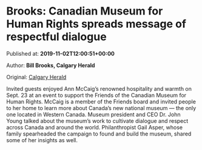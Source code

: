 
# Brooks: Canadian Museum for Human Rights spreads message of respectful dialogue

Published at: **2019-11-02T12:00:51+00:00**

Author: **Bill Brooks, Calgary Herald**

Original: [Calgary Herald](https://calgaryherald.com/entertainment/local-arts/brooks-canadian-museum-for-human-rights-spreads-message-of-respectful-dialogue)

Invited guests enjoyed Ann McCaig’s renowned hospitality and warmth on Sept. 23 at an event to support the Friends of the Canadian Museum for Human Rights. McCaig is a member of the Friends board and invited people to her home to learn more about Canada’s new national museum — the only one located in Western Canada.
Museum president and CEO Dr. John Young talked about the museum’s work to cultivate dialogue and respect across Canada and around the world. Philanthropist Gail Asper, whose family spearheaded the campaign to found and build the museum, shared some of her insights as well.
